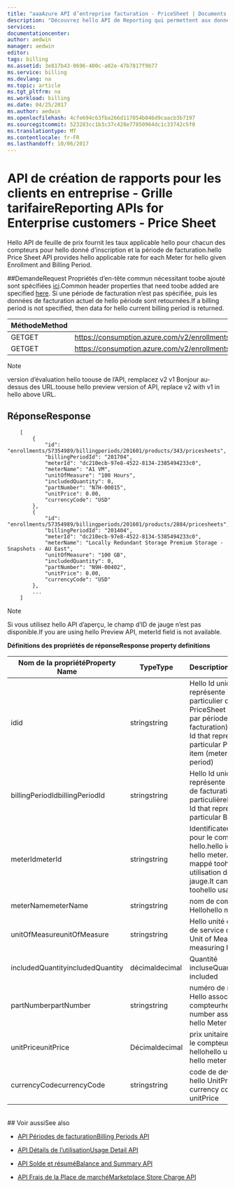 ```yaml
---
title: "aaaAzure API d’entreprise facturation - PriceSheet | Documents Microsoft"
description: "Découvrez hello API de Reporting qui permettent aux données de consommation de toopull clients entreprise Azure par programme."
services: 
documentationcenter: 
author: aedwin
manager: aedwin
editor: 
tags: billing
ms.assetid: 3e817b43-0696-400c-a02e-47b7817f9b77
ms.service: billing
ms.devlang: na
ms.topic: article
ms.tgt_pltfrm: na
ms.workload: billing
ms.date: 04/25/2017
ms.author: aedwin
ms.openlocfilehash: 4cfe694c63fba266d117054b046d9caacb3b7197
ms.sourcegitcommit: 523283cc1b3c37c428e77850964dc1c33742c5f0
ms.translationtype: MT
ms.contentlocale: fr-FR
ms.lasthandoff: 10/06/2017
---
```

# <a name="reporting-apis-for-enterprise-customers---price-sheet"></a><span data-ttu-id="19285-103">API de création de rapports pour les clients en entreprise - Grille tarifaire</span><span class="sxs-lookup"><span data-stu-id="19285-103">Reporting APIs for Enterprise customers - Price Sheet</span></span>

<span data-ttu-id="19285-104">Hello API de feuille de prix fournit les taux applicable hello pour chacun des compteurs pour hello donné d’inscription et la période de facturation.</span><span class="sxs-lookup"><span data-stu-id="19285-104">hello Price Sheet API provides hello applicable rate for each Meter for hello given Enrollment and Billing Period.</span></span>

##<a name="request"></a><span data-ttu-id="19285-105">Demande</span><span class="sxs-lookup"><span data-stu-id="19285-105">Request</span></span>
<span data-ttu-id="19285-106">Propriétés d’en-tête commun nécessitant toobe ajouté sont spécifiées [ici](billing-enterprise-api.md).</span><span class="sxs-lookup"><span data-stu-id="19285-106">Common header properties that need toobe added are specified [here](billing-enterprise-api.md).</span></span> <span data-ttu-id="19285-107">Si une période de facturation n’est pas spécifiée, puis les données de facturation actuel de hello période sont retournées.</span><span class="sxs-lookup"><span data-stu-id="19285-107">If a billing period is not specified, then data for hello current billing period is returned.</span></span>

|<span data-ttu-id="19285-108">Méthode</span><span class="sxs-lookup"><span data-stu-id="19285-108">Method</span></span> | <span data-ttu-id="19285-109">URI de demande</span><span class="sxs-lookup"><span data-stu-id="19285-109">Request URI</span></span>|
|-|-|
|<span data-ttu-id="19285-110">GET</span><span class="sxs-lookup"><span data-stu-id="19285-110">GET</span></span>|<span data-ttu-id="19285-111">https://consumption.azure.com/v2/enrollments/{enrollmentNumber}/pricesheet</span><span class="sxs-lookup"><span data-stu-id="19285-111">https://consumption.azure.com/v2/enrollments/{enrollmentNumber}/pricesheet</span></span>|
|<span data-ttu-id="19285-112">GET</span><span class="sxs-lookup"><span data-stu-id="19285-112">GET</span></span>|<span data-ttu-id="19285-113">https://consumption.azure.com/v2/enrollments/{enrollmentNumber}/billingPeriods/{billingPeriod}/pricesheet</span><span class="sxs-lookup"><span data-stu-id="19285-113">https://consumption.azure.com/v2/enrollments/{enrollmentNumber}/billingPeriods/{billingPeriod}/pricesheet</span></span>|

> [!Note]
> <span data-ttu-id="19285-114">version d’évaluation hello toouse de l’API, remplacez v2 v1 Bonjour au-dessus des URL.</span><span class="sxs-lookup"><span data-stu-id="19285-114">toouse hello preview version of API, replace v2 with v1 in hello above URL.</span></span>
>

## <a name="response"></a><span data-ttu-id="19285-115">Réponse</span><span class="sxs-lookup"><span data-stu-id="19285-115">Response</span></span>

    
        [
            {
                "id": "enrollments/57354989/billingperiods/201601/products/343/pricesheets",
                "billingPeriodId": "201704",
                "meterId": "dc210ecb-97e8-4522-8134-2385494233c0",
                "meterName": "A1 VM",
                "unitOfMeasure": "100 Hours",
                "includedQuantity": 0,
                "partNumber": "N7H-00015",
                "unitPrice": 0.00,
                "currencyCode": "USD"
            },
            {
                "id": "enrollments/57354989/billingperiods/201601/products/2884/pricesheets",
                "billingPeriodId": "201404",
                "meterId": "dc210ecb-97e8-4522-8134-5385494233c0",
                "meterName": "Locally Redundant Storage Premium Storage - Snapshots - AU East",
                "unitOfMeasure": "100 GB",
                "includedQuantity": 0,
                "partNumber": "N9H-00402",
                "unitPrice": 0.00,
                "currencyCode": "USD"
            },
            ...
        ]
    

> [!Note]
><span data-ttu-id="19285-116">Si vous utilisez hello API d’aperçu, le champ d’ID de jauge n’est pas disponible.</span><span class="sxs-lookup"><span data-stu-id="19285-116">If you are using hello Preview API, meterId field is not available.</span></span>
>

<span data-ttu-id="19285-117">**Définitions des propriétés de réponse**</span><span class="sxs-lookup"><span data-stu-id="19285-117">**Response property definitions**</span></span>

|<span data-ttu-id="19285-118">Nom de la propriété</span><span class="sxs-lookup"><span data-stu-id="19285-118">Property Name</span></span>| <span data-ttu-id="19285-119">Type</span><span class="sxs-lookup"><span data-stu-id="19285-119">Type</span></span>| <span data-ttu-id="19285-120">Description</span><span class="sxs-lookup"><span data-stu-id="19285-120">Description</span></span>
|-|-|-|
|<span data-ttu-id="19285-121">id</span><span class="sxs-lookup"><span data-stu-id="19285-121">id</span></span>| <span data-ttu-id="19285-122">string</span><span class="sxs-lookup"><span data-stu-id="19285-122">string</span></span>| <span data-ttu-id="19285-123">Hello Id unique qui représente un élément particulier de PriceSheet (compteur par période de facturation)</span><span class="sxs-lookup"><span data-stu-id="19285-123">hello unique Id that represents a particular PriceSheet item (meter by billing period)</span></span>|
|<span data-ttu-id="19285-124">billingPeriodId</span><span class="sxs-lookup"><span data-stu-id="19285-124">billingPeriodId</span></span>| <span data-ttu-id="19285-125">string</span><span class="sxs-lookup"><span data-stu-id="19285-125">string</span></span>| <span data-ttu-id="19285-126">Hello Id unique qui représente une période de facturation particulière</span><span class="sxs-lookup"><span data-stu-id="19285-126">hello unique Id that represents a particular Billing period</span></span>|
|<span data-ttu-id="19285-127">meterId</span><span class="sxs-lookup"><span data-stu-id="19285-127">meterId</span></span>| <span data-ttu-id="19285-128">string</span><span class="sxs-lookup"><span data-stu-id="19285-128">string</span></span>| <span data-ttu-id="19285-129">Identificateur Hello pour le compteur de hello.</span><span class="sxs-lookup"><span data-stu-id="19285-129">hello identifier for hello meter.</span></span> <span data-ttu-id="19285-130">Il peut être mappé toohello utilisation de l’ID de jauge.</span><span class="sxs-lookup"><span data-stu-id="19285-130">It can be mapped toohello usage meterId.</span></span>|
|<span data-ttu-id="19285-131">meterName</span><span class="sxs-lookup"><span data-stu-id="19285-131">meterName</span></span>| <span data-ttu-id="19285-132">string</span><span class="sxs-lookup"><span data-stu-id="19285-132">string</span></span>| <span data-ttu-id="19285-133">nom de compteur Hello</span><span class="sxs-lookup"><span data-stu-id="19285-133">hello meter name</span></span>|
|<span data-ttu-id="19285-134">unitOfMeasure</span><span class="sxs-lookup"><span data-stu-id="19285-134">unitOfMeasure</span></span>| <span data-ttu-id="19285-135">string</span><span class="sxs-lookup"><span data-stu-id="19285-135">string</span></span>| <span data-ttu-id="19285-136">Hello unité de mesure de service de hello</span><span class="sxs-lookup"><span data-stu-id="19285-136">hello Unit of Measure for measuring hello service</span></span>|
|<span data-ttu-id="19285-137">includedQuantity</span><span class="sxs-lookup"><span data-stu-id="19285-137">includedQuantity</span></span>| <span data-ttu-id="19285-138">décimal</span><span class="sxs-lookup"><span data-stu-id="19285-138">decimal</span></span>| <span data-ttu-id="19285-139">Quantité incluse</span><span class="sxs-lookup"><span data-stu-id="19285-139">Quantity that is included</span></span> |
|<span data-ttu-id="19285-140">partNumber</span><span class="sxs-lookup"><span data-stu-id="19285-140">partNumber</span></span>| <span data-ttu-id="19285-141">string</span><span class="sxs-lookup"><span data-stu-id="19285-141">string</span></span>| <span data-ttu-id="19285-142">numéro de référence Hello associé hello compteur</span><span class="sxs-lookup"><span data-stu-id="19285-142">hello part number associated with hello Meter</span></span>|
|<span data-ttu-id="19285-143">unitPrice</span><span class="sxs-lookup"><span data-stu-id="19285-143">unitPrice</span></span>| <span data-ttu-id="19285-144">Décimal</span><span class="sxs-lookup"><span data-stu-id="19285-144">decimal</span></span>| <span data-ttu-id="19285-145">prix unitaire Hello pour le compteur de hello</span><span class="sxs-lookup"><span data-stu-id="19285-145">hello unit price for hello meter</span></span>|
|<span data-ttu-id="19285-146">currencyCode</span><span class="sxs-lookup"><span data-stu-id="19285-146">currencyCode</span></span>| <span data-ttu-id="19285-147">string</span><span class="sxs-lookup"><span data-stu-id="19285-147">string</span></span>| <span data-ttu-id="19285-148">code de devise Hello hello UnitPrice</span><span class="sxs-lookup"><span data-stu-id="19285-148">hello currency code for hello unitPrice</span></span>|
<br/>
## <a name="see-also"></a><span data-ttu-id="19285-149">Voir aussi</span><span class="sxs-lookup"><span data-stu-id="19285-149">See also</span></span>

* [<span data-ttu-id="19285-150">API Périodes de facturation</span><span class="sxs-lookup"><span data-stu-id="19285-150">Billing Periods API</span></span>](billing-enterprise-api-billing-periods.md)

* [<span data-ttu-id="19285-151">API Détails de l’utilisation</span><span class="sxs-lookup"><span data-stu-id="19285-151">Usage Detail API</span></span>](billing-enterprise-api-usage-detail.md)

* [<span data-ttu-id="19285-152">API Solde et résumé</span><span class="sxs-lookup"><span data-stu-id="19285-152">Balance and Summary API</span></span>](billing-enterprise-api-balance-summary.md)

* [<span data-ttu-id="19285-153">API Frais de la Place de marché</span><span class="sxs-lookup"><span data-stu-id="19285-153">Marketplace Store Charge API</span></span>](billing-enterprise-api-marketplace-storecharge.md)
